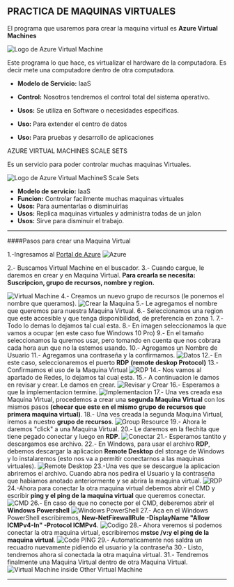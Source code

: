 PRACTICA DE MAQUINAS VIRTUALES
-------------------------------------

El programa que usaremos para crear la maquina virtual es **Azure Virtual Machines**

![Logo de Azure Virtual Machine](Imagenes/AzureVirtualMachine.png)

Este programa lo que hace, es virtualizar el hardware de la computadora. Es decir mete una computadore dentro de otra computadora.

- **Modelo de Servicio:** IaaS
- **Control:** Nosotros tendremos el control total del sistema operativo.
- **Usos:** Se utiliza en Software o necesidades especificas.

- **Uso:** Para extender el centro de datos
- **Uso:** Para pruebas y desarrollo de aplicaciones

AZURE VIRTUAL MACHINES SCALE SETS

Es un servicio para poder controlar muchas maquinas Virtuales.

![Logo de Azure Virtual MachineS Scale Sets](Imagenes/ScaleSets.png)

- **Modelo de servicio:** IaaS
- **Funcion:** Controlar facilmente muchas maquinas virtuales
- **Usos:** Para aumentarlas o disminuirlas
- **Usos:** Replica maquinas virtuales y administra todas de un jalon
- **Usos:** Sirve para disminuir el trabajo.


-----------------------------------

####Pasos para crear una Maquina Virtual

1.-Ingresamos al [Portal de Azure](https://portal.azure.com)
![Azure](Imagenes/PortalAzure.PNG)

2.- Buscamos Virtual Machine en el buscador.
3.- Cuando cargue, le daremos en crear y en Maquina Virtual.
 **Para crearla se necesita: Suscripcion, grupo de recursos, nombre y region.**

 ![Virtual Machine](Imagenes\VirtualMachine.PNG)
4.- Creamos un nuevo grupo de recursos (le ponemos el nombre que queramos).
![Crear la Maquina](Imagenes\create.PNG)
5.- Le agregamos el nombre que queremos para nuestra Maquina Virtual.
6.- Seleccionamos una region que este accesible y que tenga disponibilidad, de preferencia en zona 1.
7.- Todo lo demas lo dejamos tal cual esta.
8.- En imagen seleccionamos la que vamos a ocupar (en este caso fue Windows 10 Pro)
9.- En el tamaño seleccionamos la quremos usar, pero tomando en cuenta que nos cobrara cada hora aun que no la estemos usando.
10.- Agregamos un Nombre de Usuario
11.- Agregamos una contraseña y la confirmamos.
![Datos](Imagenes\data.PNG)
12.- En este caso, seleccionaremos el puerto **RDP** **(remote deskop Protocol)**
13.- Confirmamos el uso de la Maquina Virtual
![RDP](Imagenes\data2.PNG)
14.- Nos vamos al apartado de Redes, lo dejamos tal cual esta.
15.- A continuacion le damos en revisar y crear. Le damos en crear.
![Revisar y Crear](Imagenes\Crearla.PNG)
16.- Esperamos a que la implementacion termine.
![Implementacion](Imagenes\implementacion.PNG)
17.- Una ves creada esa Maquina Virtual, procedemos a crear una **segunda Maquina Virtual** con los mismos pasos **(checar que este en el mismo grupo de recursos que primera maquina virtual)**.
18.- Una ves creada la segunda Maquina Virtual, iremos a nuestro **grupo de recursos**.
![Group Resource](Imagenes\GroupResource.PNG)
19.- Ahora le daremos "click" a una Maquina Virtual.
20.- Le daremos en la flechita que tiene pegado conectar y luego en **RDP**.
![Conectar](Imagenes\RDP.PNG)
21.- Esperamos tantito y descargamos ese archivo.
22.- En Windows, para usar el archivo **RDP**, debemos descargar la aplicacion **Remote Desktop** del storage de Windows y lo instalaremos (esto nos va a permitir conectarnos a las maquinas virtuales).
![Remote Desktop](Imagenes\remote.PNG)
23.-Una ves que se descargue la aplicacion abriremos el archivo. Cuando abra nos pedira el Usuario y la contraseña que habiamos anotado anteriormente y se abrira la maquina virtual.
![RDP](Imagenes\username.PNG)
24.-Ahora para conectar la otra maquina virtual debemos abrir el CMD y escribir **ping y el ping de la maquina virtual** que queremos conectar.
![CMD](Imagenes\CMD.PNG)
26.- En caso de que no conecte por el CMD, deberemos abrir el **Windows Powershell**
![Windows PowerShell](Imagenes\Shell.PNG)
27.- Aca en el Windows PowerShell escribiremos, **New-NetFirewallRule -DisplayName "Allow ICMPv4-In" -Protocol ICMPv4**. 
![Codigo](Imagenes\PowerShell.PNG)
28.- Ahora veremos si podemos conectar la otra maquina virtual, escribiremos  **mstsc /v:y el ping de la maquina virtual**.
![Code PING](Imagenes\code1.PNG)
29.- Automaticamente nos saldra un recuadro nuevamente pidiendo el usuario y la contraseña
30.- Listo, tendremos ahora si conectada la otra maquina virtual.
31.- Tendremos finalmente una Maquina Virtual dentro de otra Maquina Virtual.
![Virtual Machine inside Other Virtual Machine](Imagenes\vm12.PNG) 

-----------------------------------------------------------------------------------------------------------
